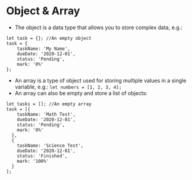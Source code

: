 # Object & Array

* The object is a data type that allows you to store complex data, e.g.:

```
let task = {}; //An empty object
task = {
    taskName: 'My Name',
    dueDate: '2020-12-01',
    status: 'Pending',
    mark: '0%'
};
```

* An array is a type of object used for storing multiple values in a single variable, e.g.: `let numbers = [1, 2, 3, 4];`
* An array can also be empty and store a list of objects:

```
let tasks = []; //An empty array
task = [{
    taskName: 'Math Test',
    dueDate: '2020-12-01',
    status: 'Pending',
    mark: '0%'
  },
  {
    taskName: 'Science Test',
    dueDate: '2020-12-01',
    status: 'Finished',
    mark: '100%'  
  }
];
```




